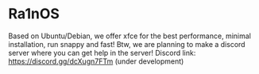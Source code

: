 # Ra1nOS
Based on Ubuntu/Debian, we offer xfce for the best performance, minimal installation, run snappy and fast!
Btw, we are planning to make a discord server where you can get help in the server!
Discord link: https://discord.gg/dcXugn7FTm (under development)
